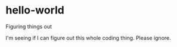 # hello-world
Figuring things out

I'm seeing if I can figure out this whole coding thing. Please ignore.
